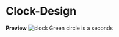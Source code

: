 # Clock-Design
**Preview**
![clock](https://user-images.githubusercontent.com/98704712/174107182-d2d89904-69ba-4f48-a042-4e214d6e23f3.png)
Green circle is a seconds
